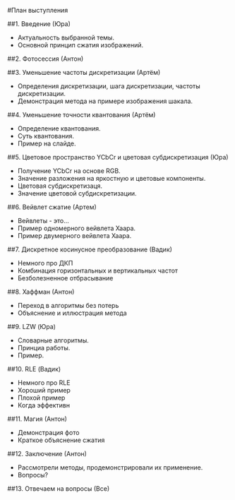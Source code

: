 #План выступления

##1. Введение (Юра)
 * Актуальность выбранной темы.
 * Основной принцип сжатия изображений.

##2. Фотосессия (Антон)

##3. Уменьшение частоты дискретизации (Артём)
 * Определения дискретизации, шага дискретизации, частоты дискретизации.
 * Демонстрация метода на примере изображения шакала.

##4. Уменьшение точности квантования (Артём)
 * Определение квантования.
 * Суть квантования.
 * Пример на слайде.
 
##5. Цветовое пространство YCbCr и цветовая субдискретизация (Юра)
 * Получение YCbCr на основе RGB.
 * Значение разложения на яркостную и цветовые компоненты.
 * Цветовая субдискретизаця.
 * Значение цветовой субдискретизации.

##6. Вейвлет сжатие (Артем)
 * Вейвлеты - это...
 * Пример одномерного вейвлета Хаара.
 * Пример двумерного вейвлета Хаара.
 
##7. Дискретное косинусное преобразование (Вадик)
 * Немного про ДКП
 * Комбинация горизонтальных и вертикальных частот
 * Безболезненное отбрасывание

##8. Хаффман (Антон)
 * Переход в алгоритмы без потерь
 * Объяснение и иллюстрация метода

##9. LZW (Юра)
 * Словарные алгоритмы.
 * Принциа работы.
 * Пример.

##10. RLE (Вадик)
 * Немного про RLE
 * Хороший пример
 * Плохой пример
 * Когда эффективн

##11. Магия (Антон)
 * Демонстрация фото
 * Краткое объяснение сжатия
 
##12. Заключение (Антон)
 * Рассмотрели методы, продемонстрировали их применение.
 * Вопросы?
 
##13. Отвечаем на вопросы (Все)
